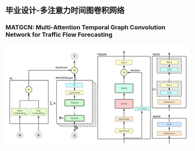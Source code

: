 ## 毕业设计-多注意力时间图卷积网络

### MATGCN: Multi-Attention Temporal Graph Convolution Network for Traffic Flow Forecasting

![MATGCN](./images/matgcn.png)